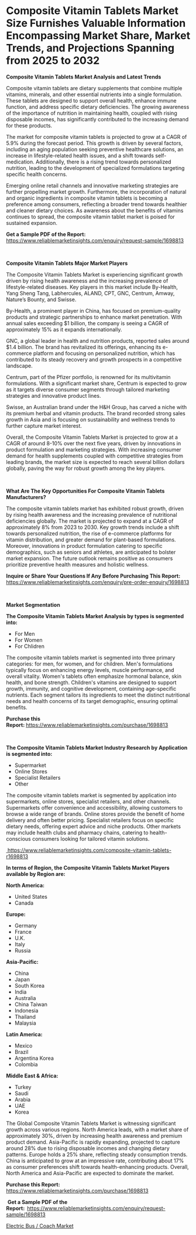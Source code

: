 <p><h1>Composite Vitamin Tablets Market Size Furnishes Valuable Information Encompassing Market Share, Market Trends, and Projections Spanning from 2025 to 2032</h1></p><p><strong>Composite Vitamin Tablets Market Analysis and Latest Trends</strong></p>
<p><p>Composite vitamin tablets are dietary supplements that combine multiple vitamins, minerals, and other essential nutrients into a single formulation. These tablets are designed to support overall health, enhance immune function, and address specific dietary deficiencies. The growing awareness of the importance of nutrition in maintaining health, coupled with rising disposable incomes, has significantly contributed to the increasing demand for these products.</p><p>The market for composite vitamin tablets is projected to grow at a CAGR of 5.9% during the forecast period. This growth is driven by several factors, including an aging population seeking preventive healthcare solutions, an increase in lifestyle-related health issues, and a shift towards self-medication. Additionally, there is a rising trend towards personalized nutrition, leading to the development of specialized formulations targeting specific health concerns.</p><p>Emerging online retail channels and innovative marketing strategies are further propelling market growth. Furthermore, the incorporation of natural and organic ingredients in composite vitamin tablets is becoming a preference among consumers, reflecting a broader trend towards healthier and cleaner dietary choices. As awareness about the benefits of vitamins continues to spread, the composite vitamin tablet market is poised for sustained expansion.</p></p>
<p><strong>Get a Sample PDF of the Report:&nbsp;</strong> <a href="https://www.reliablemarketinsights.com/enquiry/request-sample/1698813?utm_campaign=2004&utm_medium=2&utm_source=Github&utm_content=ia&utm_term=09012025&utm_id=composite-vitamin-tablets">https://www.reliablemarketinsights.com/enquiry/request-sample/1698813</a></p>
<p>&nbsp;</p>
<p><strong>Composite Vitamin Tablets Major Market Players</strong></p>
<p><p>The Composite Vitamin Tablets Market is experiencing significant growth driven by rising health awareness and the increasing prevalence of lifestyle-related diseases. Key players in this market include By-Health, Yang Sheng Tang, Labhercules, ALAND, CPT, GNC, Centrum, Amway, Nature’s Bounty, and Swisse.</p><p>By-Health, a prominent player in China, has focused on premium-quality products and strategic partnerships to enhance market penetration. With annual sales exceeding $1 billion, the company is seeing a CAGR of approximately 15% as it expands internationally.</p><p>GNC, a global leader in health and nutrition products, reported sales around $1.4 billion. The brand has revitalized its offerings, enhancing its e-commerce platform and focusing on personalized nutrition, which has contributed to its steady recovery and growth prospects in a competitive landscape.</p><p>Centrum, part of the Pfizer portfolio, is renowned for its multivitamin formulations. With a significant market share, Centrum is expected to grow as it targets diverse consumer segments through tailored marketing strategies and innovative product lines.</p><p>Swisse, an Australian brand under the H&H Group, has carved a niche with its premium herbal and vitamin products. The brand recorded strong sales growth in Asia and is focusing on sustainability and wellness trends to further capture market interest.</p><p>Overall, the Composite Vitamin Tablets Market is projected to grow at a CAGR of around 8-10% over the next five years, driven by innovations in product formulation and marketing strategies. With increasing consumer demand for health supplements coupled with competitive strategies from leading brands, the market size is expected to reach several billion dollars globally, paving the way for robust growth among the key players.</p></p>
<p>&nbsp;</p>
<p><strong>What Are The Key Opportunities For Composite Vitamin Tablets Manufacturers?</strong></p>
<p><p>The composite vitamin tablets market has exhibited robust growth, driven by rising health awareness and the increasing prevalence of nutritional deficiencies globally. The market is projected to expand at a CAGR of approximately 8% from 2023 to 2030. Key growth trends include a shift towards personalized nutrition, the rise of e-commerce platforms for vitamin distribution, and greater demand for plant-based formulations. Moreover, innovations in product formulation catering to specific demographics, such as seniors and athletes, are anticipated to bolster market expansion. The future outlook remains positive as consumers prioritize preventive health measures and holistic wellness.</p></p>
<p><strong>Inquire or Share Your Questions If Any Before Purchasing This Report:</strong> <a href="https://www.reliablemarketinsights.com/enquiry/pre-order-enquiry/1698813?utm_campaign=2004&utm_medium=2&utm_source=Github&utm_content=ia&utm_term=09012025&utm_id=composite-vitamin-tablets">https://www.reliablemarketinsights.com/enquiry/pre-order-enquiry/1698813</a></p>
<p>&nbsp;</p>
<p><strong>Market Segmentation</strong></p>
<p><strong>The Composite Vitamin Tablets Market Analysis by types is segmented into:</strong></p>
<p><ul><li>For Men</li><li>For Women</li><li>For Chlidren</li></ul></p>
<p><p>The composite vitamin tablets market is segmented into three primary categories: for men, for women, and for children. Men's formulations typically focus on enhancing energy levels, muscle performance, and overall vitality. Women's tablets often emphasize hormonal balance, skin health, and bone strength. Children's vitamins are designed to support growth, immunity, and cognitive development, containing age-specific nutrients. Each segment tailors its ingredients to meet the distinct nutritional needs and health concerns of its target demographic, ensuring optimal benefits.</p></p>
<p><strong>Purchase this Report:&nbsp;</strong><a href="https://www.reliablemarketinsights.com/purchase/1698813?utm_campaign=2004&utm_medium=2&utm_source=Github&utm_content=ia&utm_term=09012025&utm_id=composite-vitamin-tablets">https://www.reliablemarketinsights.com/purchase/1698813</a></p>
<p>&nbsp;</p>
<p><strong>The Composite Vitamin Tablets Market Industry Research by Application is segmented into:</strong></p>
<p><ul><li>Supermarket</li><li>Online Stores</li><li>Specialist Retailers</li><li>Other</li></ul></p>
<p><p>The composite vitamin tablets market is segmented by application into supermarkets, online stores, specialist retailers, and other channels. Supermarkets offer convenience and accessibility, allowing customers to browse a wide range of brands. Online stores provide the benefit of home delivery and often better pricing. Specialist retailers focus on specific dietary needs, offering expert advice and niche products. Other markets may include health clubs and pharmacy chains, catering to health-conscious consumers looking for tailored vitamin solutions.</p></p>
<p><a href="https://www.reliablemarketinsights.com/composite-vitamin-tablets-r1698813?utm_campaign=2004&utm_medium=2&utm_source=Github&utm_content=ia&utm_term=09012025&utm_id=composite-vitamin-tablets">&nbsp;https://www.reliablemarketinsights.com/composite-vitamin-tablets-r1698813</a></p>
<p><strong>In terms of Region, the Composite Vitamin Tablets Market Players available by Region are:</strong></p>
<p>
    <p> <strong> North America: </strong>
        <ul>
            <li>United States</li>
            <li>Canada</li>
        </ul>
        </p> 
    <p> <strong> Europe: </strong>
        <ul>
            <li>Germany</li>
            <li>France</li>
            <li>U.K.</li>
            <li>Italy</li>
            <li>Russia</li>
        </ul>
        </p> 
    <p> <strong> Asia-Pacific: </strong>
        <ul>
            <li>China</li>
            <li>Japan</li>
            <li>South Korea</li>
            <li>India</li>
            <li>Australia</li>
            <li>China Taiwan</li>
            <li>Indonesia</li>
            <li>Thailand</li>
            <li>Malaysia</li>
        </ul>
        </p> 
    <p> <strong> Latin America: </strong>
        <ul>
            <li>Mexico</li>
            <li>Brazil</li>
            <li>Argentina Korea</li>
            <li>Colombia</li>
        </ul>
        </p> 
    <p> <strong> Middle East & Africa: </strong>
        <ul>
            <li>Turkey</li>
            <li>Saudi</li>
            <li>Arabia</li>
            <li>UAE</li>
            <li>Korea</li>
        </ul>
    </p>
    </p>
<p><p>The Global Composite Vitamin Tablets Market is witnessing significant growth across various regions. North America leads, with a market share of approximately 30%, driven by increasing health awareness and premium product demand. Asia-Pacific is rapidly expanding, projected to capture around 28% due to rising disposable incomes and changing dietary patterns. Europe holds a 25% share, reflecting steady consumption trends. China is anticipated to grow at an impressive rate, contributing about 17% as consumer preferences shift towards health-enhancing products. Overall, North America and Asia-Pacific are expected to dominate the market.</p></p>
<p><strong>Purchase this Report: </strong><a href="https://www.reliablemarketinsights.com/purchase/1698813?utm_campaign=2004&utm_medium=2&utm_source=Github&utm_content=ia&utm_term=09012025&utm_id=composite-vitamin-tablets">https://www.reliablemarketinsights.com/purchase/1698813</a></p>
<p>&nbsp;<strong>Get a Sample PDF of the Report:&nbsp;&nbsp;</strong><a href="https://www.reliablemarketinsights.com/enquiry/request-sample/1698813?utm_campaign=2004&utm_medium=2&utm_source=Github&utm_content=ia&utm_term=09012025&utm_id=composite-vitamin-tablets">https://www.reliablemarketinsights.com/enquiry/request-sample/1698813</a></p>
<p><strong></strong></p>
<p><p><a href="https://github.com/globismark/Market-Research-Report-List-5/blob/main/electric-bus-coach-market.md?utm_campaign=2004&utm_medium=2&utm_source=Github&utm_content=ia&utm_term=09012025&utm_id=composite-vitamin-tablets">Electric Bus / Coach Market</a></p></p>